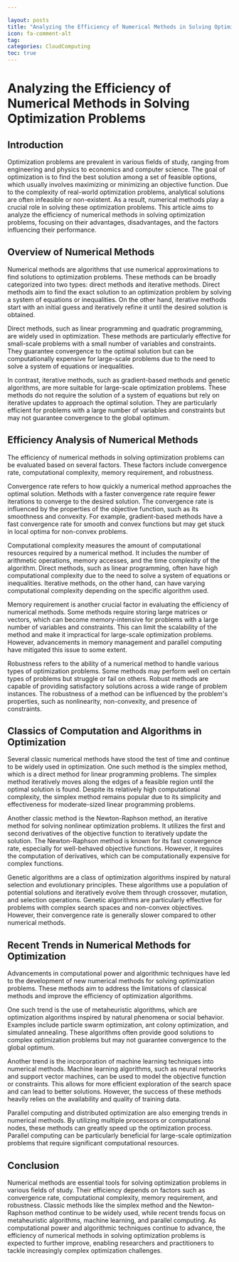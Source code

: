 ```yaml
---

layout: posts
title: "Analyzing the Efficiency of Numerical Methods in Solving Optimization Problems"
icon: fa-comment-alt
tag:      
categories: CloudComputing
toc: true
---
```




# Analyzing the Efficiency of Numerical Methods in Solving Optimization Problems

## Introduction

Optimization problems are prevalent in various fields of study, ranging from engineering and physics to economics and computer science. The goal of optimization is to find the best solution among a set of feasible options, which usually involves maximizing or minimizing an objective function. Due to the complexity of real-world optimization problems, analytical solutions are often infeasible or non-existent. As a result, numerical methods play a crucial role in solving these optimization problems. This article aims to analyze the efficiency of numerical methods in solving optimization problems, focusing on their advantages, disadvantages, and the factors influencing their performance.

## Overview of Numerical Methods

Numerical methods are algorithms that use numerical approximations to find solutions to optimization problems. These methods can be broadly categorized into two types: direct methods and iterative methods. Direct methods aim to find the exact solution to an optimization problem by solving a system of equations or inequalities. On the other hand, iterative methods start with an initial guess and iteratively refine it until the desired solution is obtained.

Direct methods, such as linear programming and quadratic programming, are widely used in optimization. These methods are particularly effective for small-scale problems with a small number of variables and constraints. They guarantee convergence to the optimal solution but can be computationally expensive for large-scale problems due to the need to solve a system of equations or inequalities.

In contrast, iterative methods, such as gradient-based methods and genetic algorithms, are more suitable for large-scale optimization problems. These methods do not require the solution of a system of equations but rely on iterative updates to approach the optimal solution. They are particularly efficient for problems with a large number of variables and constraints but may not guarantee convergence to the global optimum.

## Efficiency Analysis of Numerical Methods

The efficiency of numerical methods in solving optimization problems can be evaluated based on several factors. These factors include convergence rate, computational complexity, memory requirement, and robustness.

Convergence rate refers to how quickly a numerical method approaches the optimal solution. Methods with a faster convergence rate require fewer iterations to converge to the desired solution. The convergence rate is influenced by the properties of the objective function, such as its smoothness and convexity. For example, gradient-based methods have a fast convergence rate for smooth and convex functions but may get stuck in local optima for non-convex problems.

Computational complexity measures the amount of computational resources required by a numerical method. It includes the number of arithmetic operations, memory accesses, and the time complexity of the algorithm. Direct methods, such as linear programming, often have high computational complexity due to the need to solve a system of equations or inequalities. Iterative methods, on the other hand, can have varying computational complexity depending on the specific algorithm used.

Memory requirement is another crucial factor in evaluating the efficiency of numerical methods. Some methods require storing large matrices or vectors, which can become memory-intensive for problems with a large number of variables and constraints. This can limit the scalability of the method and make it impractical for large-scale optimization problems. However, advancements in memory management and parallel computing have mitigated this issue to some extent.

Robustness refers to the ability of a numerical method to handle various types of optimization problems. Some methods may perform well on certain types of problems but struggle or fail on others. Robust methods are capable of providing satisfactory solutions across a wide range of problem instances. The robustness of a method can be influenced by the problem's properties, such as nonlinearity, non-convexity, and presence of constraints.

## Classics of Computation and Algorithms in Optimization

Several classic numerical methods have stood the test of time and continue to be widely used in optimization. One such method is the simplex method, which is a direct method for linear programming problems. The simplex method iteratively moves along the edges of a feasible region until the optimal solution is found. Despite its relatively high computational complexity, the simplex method remains popular due to its simplicity and effectiveness for moderate-sized linear programming problems.

Another classic method is the Newton-Raphson method, an iterative method for solving nonlinear optimization problems. It utilizes the first and second derivatives of the objective function to iteratively update the solution. The Newton-Raphson method is known for its fast convergence rate, especially for well-behaved objective functions. However, it requires the computation of derivatives, which can be computationally expensive for complex functions.

Genetic algorithms are a class of optimization algorithms inspired by natural selection and evolutionary principles. These algorithms use a population of potential solutions and iteratively evolve them through crossover, mutation, and selection operations. Genetic algorithms are particularly effective for problems with complex search spaces and non-convex objectives. However, their convergence rate is generally slower compared to other numerical methods.

## Recent Trends in Numerical Methods for Optimization

Advancements in computational power and algorithmic techniques have led to the development of new numerical methods for solving optimization problems. These methods aim to address the limitations of classical methods and improve the efficiency of optimization algorithms.

One such trend is the use of metaheuristic algorithms, which are optimization algorithms inspired by natural phenomena or social behavior. Examples include particle swarm optimization, ant colony optimization, and simulated annealing. These algorithms often provide good solutions to complex optimization problems but may not guarantee convergence to the global optimum.

Another trend is the incorporation of machine learning techniques into numerical methods. Machine learning algorithms, such as neural networks and support vector machines, can be used to model the objective function or constraints. This allows for more efficient exploration of the search space and can lead to better solutions. However, the success of these methods heavily relies on the availability and quality of training data.

Parallel computing and distributed optimization are also emerging trends in numerical methods. By utilizing multiple processors or computational nodes, these methods can greatly speed up the optimization process. Parallel computing can be particularly beneficial for large-scale optimization problems that require significant computational resources.

## Conclusion

Numerical methods are essential tools for solving optimization problems in various fields of study. Their efficiency depends on factors such as convergence rate, computational complexity, memory requirement, and robustness. Classic methods like the simplex method and the Newton-Raphson method continue to be widely used, while recent trends focus on metaheuristic algorithms, machine learning, and parallel computing. As computational power and algorithmic techniques continue to advance, the efficiency of numerical methods in solving optimization problems is expected to further improve, enabling researchers and practitioners to tackle increasingly complex optimization challenges.